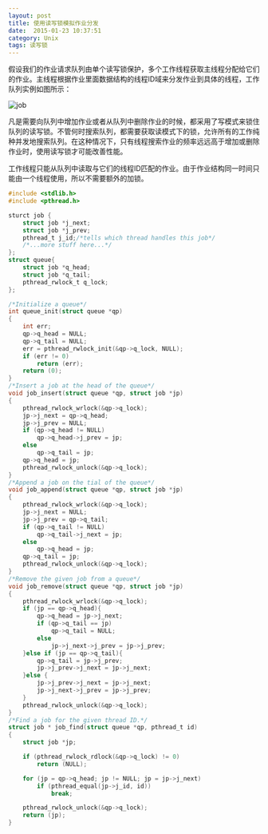 ```yaml
---
layout: post
title: 使用读写锁模拟作业分发
date:  2015-01-23 10:37:51  
category: Unix
tags: 读写锁
---
```


假设我们的作业请求队列由单个读写锁保护，多个工作线程获取主线程分配给它们的作业。主线程根据作业里面数据结构的线程ID域来分发作业到具体的线程，工作队列实例如图所示：

![job](http://shamospace.qiniudn.com/job.png)

凡是需要向队列中增加作业或者从队列中删除作业的时候，都采用了写模式来锁住队列的读写锁。不管何时搜索队列，都需要获取读模式下的锁，允许所有的工作纯种并发地搜索队列。在这种情况下，只有线程搜索作业的频率远远高于增加或删除作业时，使用读写锁才可能改善性能。

工作线程只能从队列中读取与它们的线程ID匹配的作业。由于作业结构同一时间只能由一个线程使用，所以不需要额外的加锁。


~~~~~~~C
#include <stdlib.h>
#include <pthread.h>

sturct job {
	struct job *j_next;
	struct job *j_prev;
	pthread_t j_id;/*tells which thread handles this job*/
	/*...more stuff here...*/
};
struct queue{
	struct job *q_head;
	struct job *q_tail;
	pthread_rwlock_t q_lock;
};

/*Initialize a queue*/
int queue_init(struct queue *qp)
{
	int err;
	qp->q_head = NULL;
	qp->q_tail = NULL;
	err = pthread_rwlock_init(&qp->q_lock, NULL);
	if (err != 0)
		return (err);
	return (0);
}
/*Insert a job at the head of the queue*/
void job_insert(struct queue *qp, struct job *jp)
{
	pthread_rwlock_wrlock(&qp->q_lock);
	jp->j_next = qp->q_head;
	jp->j_prev = NULL;
	if (qp->q_head != NULL)
		qp->q_head->j_prev = jp;
	else 
		qp->q_tail = jp;
	qp->q_head = jp;
	pthread_rwlock_unlock(&qp->q_lock);
}
/*Append a job on the tial of the queue*/
void job_append(struct queue *qp, struct job *jp)
{
	pthread_rwlock_wrlock(&qp->q_lock);
	jp->j_next = NULL;
	jp->j_prev = qp->q_tail;
	if (qp->q_tail != NULL)
		qp->q_tail->j_next = jp;
	else 
		qp->q_head = jp;
	qp->q_tail = jp;
	pthread_rwlock_unlock(&qp->q_lock);
}
/*Remove the given job from a queue*/
void job_remove(struct queue *qp, struct job *jp)
{
	pthread_rwlock_wrlock(&qp->q_lock);
	if (jp == qp->q_head){
		qp->q_head = jp->j_next;
		if (qp->q_tail == jp)
			qp->q_tail = NULL;
		else 
			jp->j_next->j_prev = jp->j_prev;
	}else if (jp == qp->q_tail){
		qp->q_tail = jp->j_prev;
		jp->j_prev->j_next = jp->j_next;
	}else {
		jp->j_prev->j_next = jp->j_next;
		jp->j_next->j_prev = jp->j_prev;
	}
	pthread_rwlock_unlock(&qp->q_lock);
}
/*Find a job for the given thread ID.*/
struct job * job_find(struct queue *qp, pthread_t id)
{
	struct job *jp;

	if (pthread_rwlock_rdlock(&qp->q_lock) != 0)
		return (NULL);

	for (jp = qp->q_head; jp != NULL; jp = jp->j_next)
		if (pthread_equal(jp->j_id, id))
			break;

	pthread_rwlock_unlock(&qp->q_lock);
	return (jp);
}

~~~~~~~~~~


















